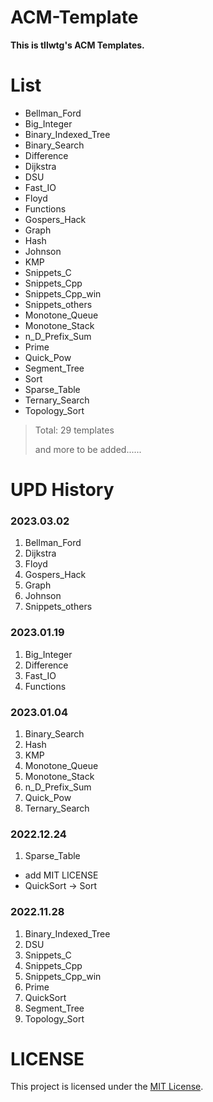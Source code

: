 # ACM-Template

**This is tllwtg's ACM Templates.**

# List

* Bellman_Ford
* Big_Integer
* Binary_Indexed_Tree
* Binary_Search
* Difference
* Dijkstra
* DSU
* Fast_IO
* Floyd
* Functions
* Gospers_Hack
* Graph
* Hash
* Johnson
* KMP
* Snippets_C
* Snippets_Cpp
* Snippets_Cpp_win
* Snippets_others
* Monotone_Queue
* Monotone_Stack
* n_D_Prefix_Sum
* Prime
* Quick_Pow
* Segment_Tree
* Sort
* Sparse_Table
* Ternary_Search
* Topology_Sort

> Total: 29 templates
> 
> and more to be added......



# UPD History

### 2023.03.02

1. Bellman_Ford
2. Dijkstra
3. Floyd
4. Gospers_Hack
5. Graph
6. Johnson
7. Snippets_others

### 2023.01.19

1. Big_Integer
2. Difference
3. Fast_IO
4. Functions

### 2023.01.04

1. Binary_Search
2. Hash
3. KMP
4. Monotone_Queue
5. Monotone_Stack
6. n_D_Prefix_Sum
7. Quick_Pow
9. Ternary_Search 


### 2022.12.24

1. Sparse_Table

* add MIT LICENSE
* QuickSort -> Sort

### 2022.11.28

1. Binary_Indexed_Tree
2. DSU
3. Snippets_C
4. Snippets_Cpp
5. Snippets_Cpp_win
6. Prime
7. QuickSort
8. Segment_Tree
9. Topology_Sort


# LICENSE

This project is licensed under the [MIT License](https://mit-license.org).